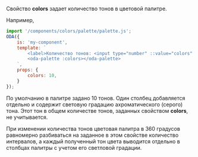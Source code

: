 ﻿Свойство **colors** задает количество тонов в цветовой палитре.

Например,

```javascript _run_line_edit_loadoda_[my-component.js]_h=260_
import '/components/colors/palette/palette.js';
ODA({
    is: 'my-component',
    template: `
        <label>Количество тонов: <input type="number" ::value="colors" ></label>
        <oda-palette :colors></oda-palette>
    `,
    props: {
        colors: 10,
    }
});
```

По умолчанию в палитре задано 10 тонов. Один столбец добавляется отдельно и содержит световую градацию ахроматического (серого) тона. Этот тон в общем количестве тонов, заданных свойством **colors**, не учитывается.

При изменении количества тонов цветовая палитра в 360 градусов равномерно разбиваться на заданное в этом свойстве количество интервалов, а каждый полученный тон цвета выводится отдельно в столбцах палитры с учетом его светловой градации.
